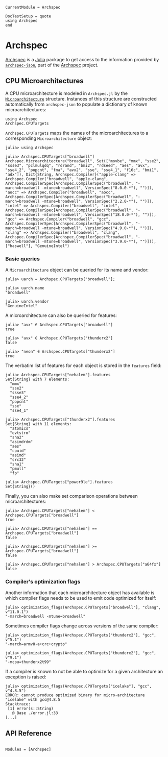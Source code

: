 ```@meta
CurrentModule = Archspec
```

```@meta
DocTestSetup = quote
using Archspec
end
```

# Archspec

[Archspec](https://github.com/giordano/Archspec.jl) is a [Julia](https://julialang.org/)
package to get access to the information provided by
[`archspec-json`](https://github.com/archspec/archspec-json), part of the
[Archspec](https://github.com/archspec) project.

## CPU Microarchitectures

A CPU microarchitecture is modeled in `Archspec.jl` by the [`Microarchitecture`](@ref)
structure.  Instances of this structure are constructed automatically from `archspec-json`
to populate a dictionary of known microarchitectures:

```@repl
using Archspec
Archspec.CPUTargets
```

`Archspec.CPUTargets` maps the names of the microarchitectures to a corresponding
`Microarchitecture` object:

```jldoctest
julia> using Archspec

julia> Archspec.CPUTargets["broadwell"]
Archspec.Microarchitecture("broadwell", Set(["movbe", "mmx", "sse2", "ssse3", "pclmulqdq", "rdrand", "bmi2", "rdseed", "aes", "avx", "sse4_2", "popcnt", "fma", "avx2", "sse", "sse4_1", "f16c", "bmi1", "adx"]), Dict{String, Archspec.Compiler}("apple-clang" => Archspec.Compiler("broadwell", "apple-clang", Archspec.CompilerSpec[Archspec.CompilerSpec("broadwell", "-march=broadwell -mtune=broadwell", VersionSpec("8.0.0-*"), "")]), "aocc" => Archspec.Compiler("broadwell", "aocc", Archspec.CompilerSpec[Archspec.CompilerSpec("broadwell", "-march=broadwell -mtune=broadwell", VersionSpec("2.2.0-*"), "")]), "intel" => Archspec.Compiler("broadwell", "intel", Archspec.CompilerSpec[Archspec.CompilerSpec("broadwell", "-march=broadwell -mtune=broadwell", VersionSpec("18.0.0-*"), "")]), "gcc" => Archspec.Compiler("broadwell", "gcc", Archspec.CompilerSpec[Archspec.CompilerSpec("broadwell", "-march=broadwell -mtune=broadwell", VersionSpec("4.9.0-*"), "")]), "clang" => Archspec.Compiler("broadwell", "clang", Archspec.CompilerSpec[Archspec.CompilerSpec("broadwell", "-march=broadwell -mtune=broadwell", VersionSpec("3.9.0-*"), "")])), ["haswell"], "GenuineIntel")
```

### Basic queries


A `Microarchitecture` object can be queried for its name and vendor:

```jldoctest
julia> uarch = Archspec.CPUTargets["broadwell"];

julia> uarch.name
"broadwell"

julia> uarch.vendor
"GenuineIntel"
```

A microarchitecture can also be queried for features:

```jldoctest
julia> "avx" ∈ Archspec.CPUTargets["broadwell"]
true

julia> "avx" ∈ Archspec.CPUTargets["thunderx2"]
false

julia> "neon" ∈ Archspec.CPUTargets["thunderx2"]
true
```

The verbatim list of features for each object is stored in the `features` field:

```jldoctest
julia> Archspec.CPUTargets["nehalem"].features
Set{String} with 7 elements:
  "mmx"
  "sse2"
  "ssse3"
  "sse4_2"
  "popcnt"
  "sse"
  "sse4_1"

julia> Archspec.CPUTargets["thunderx2"].features
Set{String} with 11 elements:
  "atomics"
  "evtstrm"
  "sha2"
  "asimdrdm"
  "aes"
  "cpuid"
  "asimd"
  "crc32"
  "sha1"
  "pmull"
  "fp"

julia> Archspec.CPUTargets["power9le"].features
Set{String}()
```

Finally, you can also make set comparison operations between microarchitectures:

```jldoctest
julia> Archspec.CPUTargets["nehalem"] < Archspec.CPUTargets["broadwell"]
true

julia> Archspec.CPUTargets["nehalem"] == Archspec.CPUTargets["broadwell"]
false

julia> Archspec.CPUTargets["nehalem"] >= Archspec.CPUTargets["broadwell"]
false

julia> Archspec.CPUTargets["nehalem"] > Archspec.CPUTargets["a64fx"]
false
```

### Compiler's optimization flags

Another information that each microarchitecture object has available is which compiler flags
needs to be used to emit code optimized for itself:

```jldoctests
julia> optimization_flags(Archspec.CPUTargets["broadwell"], "clang", v"11.0.1")
"-march=broadwell -mtune=broadwell"
```

Sometimes compiler flags change across versions of the same compiler:

```jldoctests
julia> optimization_flags(Archspec.CPUTargets["thunderx2"], "gcc", v"5.1")
"-march=armv8-a+crc+crypto"

julia> optimization_flags(Archspec.CPUTargets["thunderx2"], "gcc", v"9.1")
"-mcpu=thunderx2t99"
```

If a compiler is known to not be able to optimize for a given architecture an exception is
raised:

```jldoctest
julia> optimization_flags(Archspec.CPUTargets["icelake"], "gcc", v"4.8.5")
ERROR: cannot produce optimized binary for micro-architecture "icelake" with gcc@4.8.5
Stacktrace:
 [1] error(s::String)
   @ Base ./error.jl:33
[...]
```

## API Reference

```@index
```

```@autodocs
Modules = [Archspec]
```
